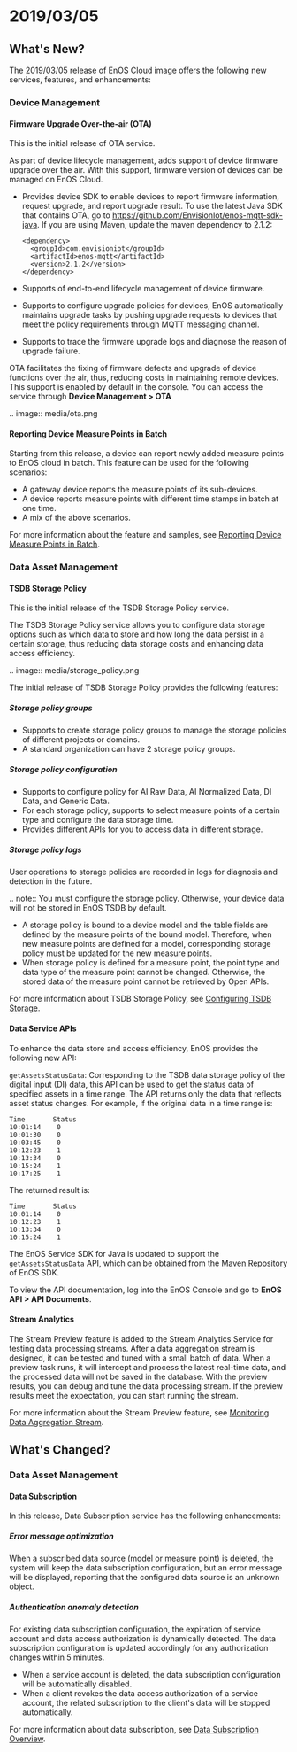 # 2019/03/05

## What's New?

The 2019/03/05 release of EnOS Cloud image offers the following new services, features, and enhancements:

### Device Management

#### Firmware Upgrade Over-the-air (OTA)

This is the initial release of OTA service.

As part of device lifecycle management, adds support of device firmware upgrade over the air. With this support, firmware version of devices can be managed on EnOS Cloud. 

- Provides device SDK to enable devices to report firmware information, request upgrade, and report upgrade result. To use the latest Java SDK that contains OTA, go to https://github.com/EnvisionIot/enos-mqtt-sdk-java. If you are using Maven, update the maven dependency to 2.1.2:

  ```
  <dependency>
    <groupId>com.envisioniot</groupId>
    <artifactId>enos-mqtt</artifactId>
    <version>2.1.2</version>
  </dependency>
  
  ```

- Supports of end-to-end lifecycle management of device firmware.
- Supports to configure upgrade policies for devices, EnOS automatically maintains upgrade tasks by pushing upgrade requests to devices that meet the policy requirements through MQTT messaging channel.
- Supports to trace the firmware upgrade logs and diagnose the reason of upgrade failure.

OTA facilitates the fixing of firmware defects and upgrade of device functions over the air, thus, reducing costs in maintaining remote devices. This support is enabled by default in the console. You can access the service through **Device Management > OTA**

.. image:: media/ota.png



#### Reporting Device Measure Points in Batch

Starting from this release, a device can report newly added measure points to EnOS cloud in batch. This feature can be used for the following scenarios:

- A gateway device reports the measure points of its sub-devices.
- A device reports measure points with different time stamps in batch at one time.
- A mix of the above scenarios.

For more information about the feature and samples, see [Reporting Device Measure Points in Batch](https://www.envisioniot.com/docs/device-connection/en/latest/nonsdk/upstream/device_else/report_points_batch.html).



### Data Asset Management

#### TSDB Storage Policy

This is the initial release of the TSDB Storage Policy service.

The TSDB Storage Policy service allows you to configure data storage options such as which data to store and how long the data persist in a certain storage, thus reducing data storage costs and enhancing data access efficiency.

.. image:: media/storage_policy.png

The initial release of TSDB Storage Policy provides the following features:

##### Storage policy groups

- Supports to create storage policy groups to manage the storage policies of different projects or domains. 
- A standard organization can have 2 storage policy groups. 

##### Storage policy configuration

- Supports to configure policy for AI Raw Data, AI Normalized Data, DI Data, and Generic Data.
- For each storage policy, supports to select measure points of a certain type and configure the data storage time.
- Provides different APIs for you to access data in different storage.

##### Storage policy logs

User operations to storage policies are recorded in logs for diagnosis and detection in the future.

.. note:: You must configure the storage policy. Otherwise, your device data will not be stored in EnOS TSDB by default.

- A storage policy is bound to a device model and the table fields are defined by the measure points of the bound model. Therefore, when new measure points are defined for a model, corresponding storage policy must be updated for the new measure points.
- When storage policy is defined for a measure point, the point type and data type of the measure point cannot be changed. Otherwise, the stored data of the measure point cannot be retrieved by Open APIs.

For more information about TSDB Storage Policy, see [Configuring TSDB Storage](https://www.envisioniot.com/docs/data-asset/en/latest/configuring_tsdb_storage.html).

#### Data Service APIs

To enhance the data store and access efficiency, EnOS provides the following new API:

`getAssetsStatusData`: Corresponding to the TSDB data storage policy of the digital input (DI) data, this API can be used to get the status data of specified assets in a time range. The API returns only the data that reflects asset status changes. For example, if the original data in a time range is: 

```
Time       Status 
10:01:14    0
10:01:30    0
10:03:45    0
10:12:23    1
10:13:34    0
10:15:24    1
10:17:25    1
```
The returned result is:

```
Time       Status 
10:01:14    0
10:12:23    1
10:13:34    0
10:15:24    1
```

The EnOS Service SDK for Java is updated to support the `getAssetsStatusData` API, which can be obtained from the [Maven Repository](https://mvnrepository.com/artifact/com.envisioniot/enos-api) of EnOS SDK.

To view the API documentation, log into the EnOS Console and go to **EnOS API > API Documents**.

#### Stream Analytics

The Stream Preview feature is added to the Stream Analytics Service for testing data processing streams. After a data aggregation stream is designed, it can be tested and tuned with a small batch of data. When a preview task runs, it will intercept and process the latest real-time data, and the processed data will not be saved in the database. With the preview results, you can debug and tune the data processing stream. If the preview results meet the expectation, you can start running the stream.

For more information about the Stream Preview feature, see [Monitoring Data Aggregation Stream](https://www.envisioniot.com/docs/online-data/en/latest/monitor_ai_pipeline.html).



## What's Changed?

### Data Asset Management

#### Data Subscription

In this release, Data Subscription service has the following enhancements:

##### Error message optimization

When a subscribed data source (model or measure point) is deleted, the system will keep the data subscription configuration, but an error message will be displayed, reporting that the configured data source is an unknown object. 

##### Authentication anomaly detection

For existing data subscription configuration, the expiration of service account and data access authorization is dynamically detected. The data subscription configuration is updated accordingly for any authorization changes within 5 minutes. 

- When a service account is deleted, the data subscription configuration will be automatically disabled. 
- When a client revokes the data access authorization of a service account, the related subscription to the client's data will be stopped automatically.

For more information about data subscription, see [Data Subscription Overview](https://www.envisioniot.com/docs/data-asset/en/latest/data_subscription_overview.html).